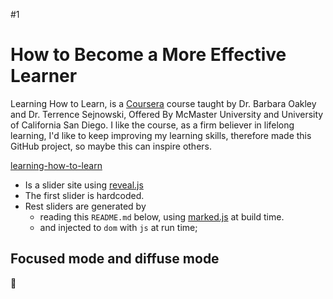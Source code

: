
#1

# How to Become a More Effective Learner

Learning How to Learn, is a [Coursera](https://www.coursera.org/learn/learning-how-to-learn) course taught by Dr. Barbara Oakley and Dr. Terrence Sejnowski, Offered By McMaster University and University of California San Diego. I like the course, as a firm believer in lifelong learning, I'd like to keep improving my learning skills, therefore made this GitHub project, so maybe this can inspire others.

[learning-how-to-learn](https://junjunguo.github.io/learning-how-to-learn/)

- Is a slider site using [reveal.js](https://github.com/hakimel/reveal.js/)
- The first slider is hardcoded.
- Rest sliders are generated by
  - reading this `README.md` below, using [marked.js](https://github.com/markedjs/marked) at build time.
  - and injected to `dom` with `js` at run time;

## Focused mode and diffuse mode

🐙
